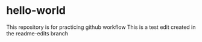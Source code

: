 # hello-world
This repository is for practicing github workflow
This is a test edit created in the readme-edits branch
